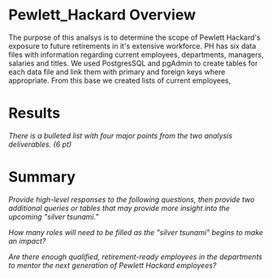 # Pewlett_Hackard Overview

The purpose of this analsys is to determine the scope of Pewlett Hackard's exposure to future retirements in it's extensive workforce.  PH has six data files with information regarding current employees, departments, managers, salaries and titles.  We used PostgresSQL and pgAdmin to create tables for each data file and link them with primary and foreign keys where appropriate.  From this base we created lists of current employees, 
 
# Results

*There is a bulleted list with four major points from the two analysis deliverables. (6 pt)*


# Summary

*Provide high-level responses to the following questions, then provide two additional queries or tables that may provide more insight into the upcoming "silver tsunami."*

*How many roles will need to be filled as the "silver tsunami" begins to make an impact?*

*Are there enough qualified, retirement-ready employees in the departments to mentor the next generation of Pewlett Hackard employees?*

